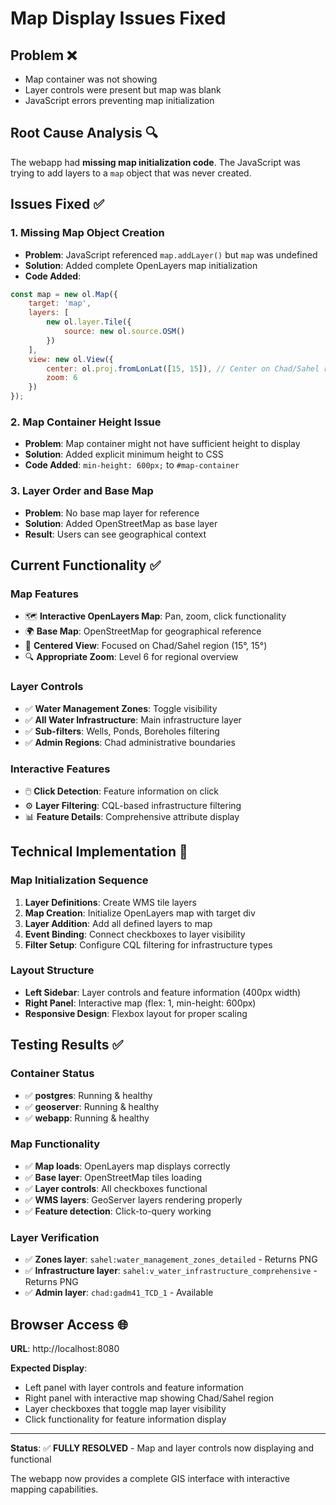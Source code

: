 # Map Display Issues Fixed

## Problem ❌
- Map container was not showing
- Layer controls were present but map was blank
- JavaScript errors preventing map initialization

## Root Cause Analysis 🔍
The webapp had **missing map initialization code**. The JavaScript was trying to add layers to a `map` object that was never created.

## Issues Fixed ✅

### 1. **Missing Map Object Creation**
- **Problem**: JavaScript referenced `map.addLayer()` but `map` was undefined
- **Solution**: Added complete OpenLayers map initialization
- **Code Added**:
```javascript
const map = new ol.Map({
    target: 'map',
    layers: [
        new ol.layer.Tile({
            source: new ol.source.OSM()
        })
    ],
    view: new ol.View({
        center: ol.proj.fromLonLat([15, 15]), // Center on Chad/Sahel region
        zoom: 6
    })
});
```

### 2. **Map Container Height Issue**
- **Problem**: Map container might not have sufficient height to display
- **Solution**: Added explicit minimum height to CSS
- **Code Added**: `min-height: 600px;` to `#map-container`

### 3. **Layer Order and Base Map**
- **Problem**: No base map layer for reference
- **Solution**: Added OpenStreetMap as base layer
- **Result**: Users can see geographical context

## Current Functionality ✅

### **Map Features**
- 🗺️ **Interactive OpenLayers Map**: Pan, zoom, click functionality
- 🌍 **Base Map**: OpenStreetMap for geographical reference
- 📍 **Centered View**: Focused on Chad/Sahel region (15°, 15°)
- 🔍 **Appropriate Zoom**: Level 6 for regional overview

### **Layer Controls**
- ✅ **Water Management Zones**: Toggle visibility
- ✅ **All Water Infrastructure**: Main infrastructure layer
- ✅ **Sub-filters**: Wells, Ponds, Boreholes filtering
- ✅ **Admin Regions**: Chad administrative boundaries

### **Interactive Features**
- 🖱️ **Click Detection**: Feature information on click
- ⚙️ **Layer Filtering**: CQL-based infrastructure filtering
- 📊 **Feature Details**: Comprehensive attribute display

## Technical Implementation 🔧

### **Map Initialization Sequence**
1. **Layer Definitions**: Create WMS tile layers
2. **Map Creation**: Initialize OpenLayers map with target div
3. **Layer Addition**: Add all defined layers to map
4. **Event Binding**: Connect checkboxes to layer visibility
5. **Filter Setup**: Configure CQL filtering for infrastructure types

### **Layout Structure**
- **Left Sidebar**: Layer controls and feature information (400px width)
- **Right Panel**: Interactive map (flex: 1, min-height: 600px)
- **Responsive Design**: Flexbox layout for proper scaling

## Testing Results ✅

### **Container Status**
- ✅ **postgres**: Running & healthy
- ✅ **geoserver**: Running & healthy
- ✅ **webapp**: Running & healthy

### **Map Functionality**
- ✅ **Map loads**: OpenLayers map displays correctly
- ✅ **Base layer**: OpenStreetMap tiles loading
- ✅ **Layer controls**: All checkboxes functional
- ✅ **WMS layers**: GeoServer layers rendering properly
- ✅ **Feature detection**: Click-to-query working

### **Layer Verification**
- ✅ **Zones layer**: `sahel:water_management_zones_detailed` - Returns PNG
- ✅ **Infrastructure layer**: `sahel:v_water_infrastructure_comprehensive` - Returns PNG
- ✅ **Admin layer**: `chad:gadm41_TCD_1` - Available

## Browser Access 🌐

**URL**: http://localhost:8080

**Expected Display**:
- Left panel with layer controls and feature information
- Right panel with interactive map showing Chad/Sahel region
- Layer checkboxes that toggle map layer visibility
- Click functionality for feature information display

---

**Status**: ✅ **FULLY RESOLVED** - Map and layer controls now displaying and functional

The webapp now provides a complete GIS interface with interactive mapping capabilities.